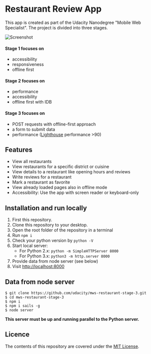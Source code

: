 # Restaurant Review App

This app  is created as part of the Udacity Nanodegree "Mobile Web Specialist". The project is divided into three stages.

![Screenshot](Screenshot.png)

#### Stage 1 focuses on 

- accessibility
- responsiveness
- offline first

#### Stage 2 focuses on

- performance
- accessibility
- offline first with IDB


#### Stage 3 focuses on 

- POST requests with offline-first approach
- a form to submit data
- performance ([Lighthouse](https://developers.google.com/web/tools/lighthouse/) performance >90)

## Features

- View all restaurants
- View restaurants for a specific district or cuisine
- View details to a restaurant like opening hours and reviews
- Write reviews for a restaurant
- Mark a restaurant as favorite
- View already loaded pages also in offline mode
- Accessibility: Use the app with screen reader or keyboard-only

## Installation and run locally

1. First this repository.
2. Clone this repository to your desktop.
3. Open the root folder of the repository in a terminal
4. Run `npm i`
5. Check your python version by `python -V`
6. Start local server:
	- For Python 2.x: `python -m SimpleHTTPServer 8000`
	- For Python 3.x: `python3 -m http.server 8000`
7. Provide data from node server (see below)
8. Visit [http://localhost:8000](http://localhost:8000)

## Data from node server

```
$ git clone https://github.com/udacity/mws-restaurant-stage-3.git
$ cd mws-restaurant-stage-3
$ npm i
$ npm i sails -g
$ node server
```

**This server must be up and running parallel to the Python server.**

## Licence

The contents of this repository are covered under the [MIT License](https://github.com/udacity/ud777-writing-readmes/blob/master/LICENSE).

